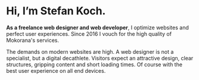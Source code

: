 # Hi, I’m Stefan Koch.

**As a freelance web designer and web developer**, I optimize websites and perfect user experiences. Since 2016 I vouch for the high quality of Mokorana's services.

The demands on modern websites are high. A web designer is not a specialist, but a digital decathlete. Visitors expect an attractive design, clear structures, gripping content and short loading times. Of course with the best user experience on all end devices.
